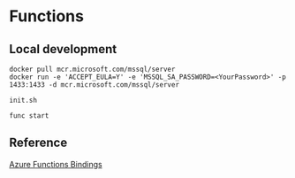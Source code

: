 # Functions

## Local development

```
docker pull mcr.microsoft.com/mssql/server
docker run -e 'ACCEPT_EULA=Y' -e 'MSSQL_SA_PASSWORD=<YourPassword>' -p 1433:1433 -d mcr.microsoft.com/mssql/server
```

```
init.sh
```

```
func start
```

## Reference

[Azure Functions Bindings](https://docs.microsoft.com/en-us/azure/azure-functions/functions-bindings-service-bus-trigger?tabs=csharp)